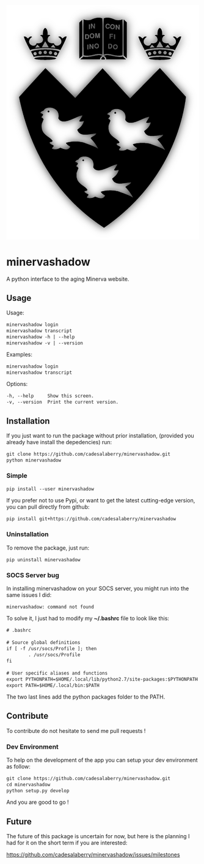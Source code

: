[![McGill Logo](./assets/img/shadow-logo-transparent-big.png)](https://horizon.mcgill.ca/pban1/twbkwbis.P_WWWLogin "Minerva Webpage")



minervashadow
=======

A python interface to the aging Minerva website.


## Usage

Usage:

	minervashadow login
	minervashadow transcript
	minervashadow -h | --help
	minervashadow -v | --version

Examples:

	minervashadow login
	minervashadow transcript

Options:

	-h, --help     Show this screen.
	-v, --version  Print the current version.


## Installation

If you just want to run the package without prior installation, (provided you already have install the depedencies) run:

	git clone https://github.com/cadesalaberry/minervashadow.git
	python minervashadow


### Simple

	pip install --user minervashadow

If you prefer not to use Pypi, or want to get the latest cutting-edge version, you can pull directly from github:

	pip install git+https://github.com/cadesalaberry/minervashadow


### Uninstallation

To remove the package, just run:

	pip uninstall minervashadow


### SOCS Server bug

In installing minervashadow on your SOCS server, you might run into the same issues I did:

	minervashadow: command not found

To solve it, I just had to modify my **~/.bashrc** file to look like this:

	# .bashrc

	# Source global definitions
	if [ -f /usr/socs/Profile ]; then
	        . /usr/socs/Profile
	fi

	# User specific aliases and functions
	export PYTHONPATH=$HOME/.local/lib/python2.7/site-packages:$PYTHONPATH
	export PATH=$HOME/.local/bin:$PATH


The two last lines add the python packages folder to the PATH.


## Contribute

To contribute do not hesitate to send me pull requests !


### Dev Environment

To help on the development of the app you can setup your dev environment as follow:

	git clone https://github.com/cadesalaberry/minervashadow.git
	cd minervashadow
	python setup.py develop

And you are good to go !


## Future

The future of this package is uncertain for now, but here is the planning I had for it on the short term if you are interested:

https://github.com/cadesalaberry/minervashadow/issues/milestones
